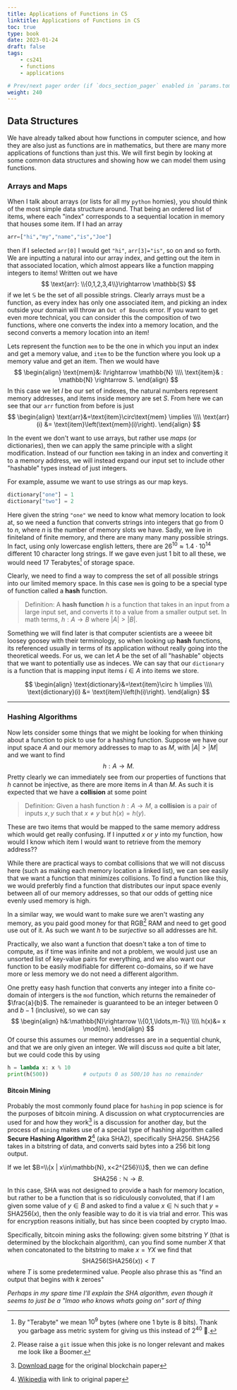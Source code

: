 ```yaml
---
title: Applications of Functions in CS
linktitle: Applications of Functions in CS
toc: true
type: book
date: 2023-01-24
draft: false
tags:
    - cs241
    - functions
    - applications

# Prev/next pager order (if `docs_section_pager` enabled in `params.toml`)
weight: 240
---
```


## Data Structures

We have already talked about how functions in computer science, and how they are also just as functions are in mathematics, but there are many more applications of functions than just this. We will first begin by looking at some common data structures and showing how we can model them using functions.

### Arrays and Maps

When I talk about arrays (or lists for all my `python` homies), you should think of the most simple data structure around. That being an ordered list of items, where each "index" corresponds to a sequential location in memory that houses some item. If I had an array 
```python
arr=["hi","my","name","is","Joe"]
```
then if I selected `arr[0]` I would get `"hi"`, `arr[3]="is"`, so on and so forth. We are inputting a natural into our array index, and getting out the item in that associated location, which almost appears like a function mapping integers to items! Written out we have
$$
\text{arr}: \\{0,1,2,3,4\\}\rightarrow \mathbb{S}
$$
if we let $\mathbb{S}$ be the set of all possible strings. Clearly arrays must be a function, as every index has only one associated item, and picking an index outside your domain will throw an `Out of Bounds` error. If you want to get even more technical, you can consider this the composition of two functions, where one converts the index into a memory location, and the second converts a memory location into an item!  

Lets represent the function `mem` to be the one in which you input an index and get a memory value, and `item` to be the function where you look up a memory value and get an item. Then we would have
$$
\begin{align}
\text{mem}&: I\rightarrow \mathbb{N} \\\\
\text{item}& : \mathbb{N} \rightarrow S.
\end{align}
$$
In this case we let $I$ be our set of indexes, the natural numbers represent memory addresses, and items inside memory are set $S$. From here we can see that our `arr` function from before is just
$$
\begin{align}
\text{arr}&=\text{item}\circ\text{mem} \implies \\\\
\text{arr}(i) &= \text{item}\left(\text{mem}(i)\right).
\end{align}
$$

In the event we don't want to use arrays, but rather use *maps* (or dictionaries), then we can apply the same principle with a slight modification. Instead of our function `mem` taking in an index and converting it to a memory address, we will instead expand our input set to include other "hashable" types instead of just integers. 


For example, assume we want to use strings as our map keys.
```python
dictionary["one"] = 1
dictionary["two"] = 2
```

Here given the string `"one"` we need to know what memory location to look at, so we need a function that converts strings into integers that go from $0$ to $n$, where $n$ is the number of memory slots we have. Sadly, we live in finiteland of finite memory, and there are many many many possible strings. In fact, using only lowercase english letters, there are $26^{10}\approx 1.4\cdot 10^{14}$ different $10$ character long strings. If we gave even just $1$ bit to all these, we would need $17$ Terabytes[^1] of storage space.

Clearly, we need to find a way to compress the set of all possible strings into our limited memory space. In this case `mem` is going to be a special type of function called a **hash** function.

> Definition: A **hash function** $h$ is a function that takes in an input from a large input set, and converts it to a value from a smaller output set. In math terms, $h:A\rightarrow B$ where $|A|>|B|$.

Something we will find later is that computer scientists are a weeee bit loosey goosey with their terminology, so when looking up **hash** functions, its referenced usually in terms of its application without really going into the theoretical weeds. For us, we can let $A$ be the set of all "hashable" objects that we want to potentially use as indeces. We can say that our `dictionary` is a function that is mapping input items $i\in A$ into items we store.

$$
\begin{align}
\text{dictionary}&=\text{item}\circ h \implies \\\\
\text{dictionary}(i) &= \text{item}\left(h(i)\right).
\end{align}
$$

---

### Hashing Algorithms

Now lets consider some things that we might be looking for when thinking about a function to pick to use for a hashing function. Suppose we have our input space $A$ and our memory addresses to map to as $M$, with $|A|>|M|$ and we want to find
$$
h:A\rightarrow M.
$$
Pretty clearly we can immediately see from our properties of functions that $h$ cannot be injective, as there are more items in $A$ than $M$. As such it is expected that we have a **collision** at some point

> Definition: Given a hash function $h:A\rightarrow M$, a **collision** is a pair of inputs $x,y$ such that $x\neq y$ but $h(x)=h(y)$.

These are two items that would be mapped to the same memory address which would get really confusing. If I inputted $x$ or $y$ into my function, how would I know which item I would want to retrieve from the memory address??

While there are practical ways to combat collisions that we will not discuss here (such as making each memory location a linked list), we can see easily that we want a function that minimizes collisions. To find a function like this, we would preferbly find a function that distributes our input space evenly between all of our memory addresses, so that our odds of getting nice evenly used memory is high.

In a similar way, we would want to make sure we aren't wasting any memory, as you paid good money for that RGB[^2] RAM and need to get good use out of it. As such we want $h$ to be *surjective* so all addresses are hit.

Practically, we also want a function that doesn't take a ton of time to compute, as if time was infinite and not a problem, we would just use an unsorted list of key-value pairs for everything, and we also want our function to be easily modifiable for different co-domains, so if we have more or less memory we do not need a different algorithm.

One pretty easy hash function that converts any integer into a finite co-domain of intergers is the `mod` function, which returns the remaineder of $\frac{a}{b}$. The remaineder is guaranteed to be an integer between $0$ and $b-1$ (inclusive), so we can say
$$
\begin{align}
h&:\mathbb{N}\rightarrow \\{0,1,\ldots,m-1\\} \\\\
h(x)&= x \mod{m}.
\end{align}
$$
Of course this assumes our memory addresses are in a sequential chunk, and that we are only given an integer. We will discuss `mod` quite a bit later, but we could code this by using

```python
h = lambda x: x % 10    
print(h(500))           # outputs 0 as 500/10 has no remainder
```

#### Bitcoin Mining

Probably the most commonly found place for `hashing` in pop science is for the purposes of bitcoin mining. A discussion on what cryptocurrencies are used for and how they work[^3] is a discussion for another day, but the process of `mining` makes use of a special type of hashing algorithm called **Secure Hashing Algorithm 2**[^4] (aka SHA2), specifically $\text{SHA}256$. $\text{SHA}256$ takes in a bitstring of data, and converts said bytes into a $256$ bit long output.

If we let $B=\\{x | x\in\mathbb{N}, x<2^{256}\\}$, then we can define
$$
\text{SHA}256: \mathbb{N}\rightarrow B.
$$
In this case, SHA was not designed to provide a hash for memory location, but rather to be a function that is so ridiculously convoluted, that if I am given some value of $y\in B$ and asked to find a value $x\in\mathbb{N}$ such that $y=\text{SHA}256(x)$, then the only feasible way to do it is via trial and error. This was for encryption reasons initially, but has since been coopted by crypto lmao.

Specifically, bitcoin mining asks the following: given some bitstring $Y$ (that is determined by the blockchain algorithm), can you find some number $X$ that when concatonated to the bitstring to make $x=YX$ we find that
$$
\text{SHA}256(\text{SHA}256(x)) < T
$$
where $T$ is some predetermined value. People also phrase this as "find an output that begins with $k$ zeroes"

*Perhaps in my spare time I'll explain the SHA algorithm, even though it seems to just be a "lmao who knows whats going on" sort of thing* 

[^1]: By "Terabyte" we mean $10^9$ bytes (where one $1$ byte is $8$ bits). Thank you garbage ass metric system for giving us this instead of $2^{40}$ 🤮.

[^2]: Please raise a `git` issue when this joke is no longer relevant and makes me look like a Boomer.

[^3]: [Download page](https://bitcoin.org/en/bitcoin-paper) for the original blockchain paper

[^4]: [Wikipedia](https://en.wikipedia.org/wiki/SHA-2) with link to original paper